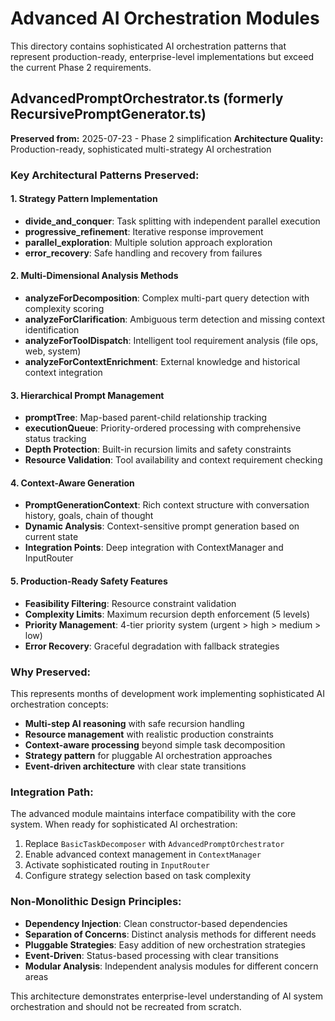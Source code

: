# Advanced AI Orchestration Modules

This directory contains sophisticated AI orchestration patterns that represent production-ready, enterprise-level implementations but exceed the current Phase 2 requirements.

## AdvancedPromptOrchestrator.ts (formerly RecursivePromptGenerator.ts)

**Preserved from:** 2025-07-23 - Phase 2 simplification
**Architecture Quality:** Production-ready, sophisticated multi-strategy AI orchestration

### Key Architectural Patterns Preserved:

#### 1. Strategy Pattern Implementation
- **divide_and_conquer**: Task splitting with independent parallel execution
- **progressive_refinement**: Iterative response improvement 
- **parallel_exploration**: Multiple solution approach exploration
- **error_recovery**: Safe handling and recovery from failures

#### 2. Multi-Dimensional Analysis Methods
- **analyzeForDecomposition**: Complex multi-part query detection with complexity scoring
- **analyzeForClarification**: Ambiguous term detection and missing context identification
- **analyzeForToolDispatch**: Intelligent tool requirement analysis (file ops, web, system)
- **analyzeForContextEnrichment**: External knowledge and historical context integration

#### 3. Hierarchical Prompt Management
- **promptTree**: Map-based parent-child relationship tracking
- **executionQueue**: Priority-ordered processing with comprehensive status tracking
- **Depth Protection**: Built-in recursion limits and safety constraints
- **Resource Validation**: Tool availability and context requirement checking

#### 4. Context-Aware Generation
- **PromptGenerationContext**: Rich context structure with conversation history, goals, chain of thought
- **Dynamic Analysis**: Context-sensitive prompt generation based on current state
- **Integration Points**: Deep integration with ContextManager and InputRouter

#### 5. Production-Ready Safety Features
- **Feasibility Filtering**: Resource constraint validation
- **Complexity Limits**: Maximum recursion depth enforcement (5 levels)
- **Priority Management**: 4-tier priority system (urgent > high > medium > low)
- **Error Recovery**: Graceful degradation with fallback strategies

### Why Preserved:

This represents months of development work implementing sophisticated AI orchestration concepts:
- **Multi-step AI reasoning** with safe recursion handling
- **Resource management** with realistic production constraints  
- **Context-aware processing** beyond simple task decomposition
- **Strategy pattern** for pluggable AI orchestration approaches
- **Event-driven architecture** with clear state transitions

### Integration Path:

The advanced module maintains interface compatibility with the core system. When ready for sophisticated AI orchestration:

1. Replace `BasicTaskDecomposer` with `AdvancedPromptOrchestrator`
2. Enable advanced context management in `ContextManager`
3. Activate sophisticated routing in `InputRouter`
4. Configure strategy selection based on task complexity

### Non-Monolithic Design Principles:

- **Dependency Injection**: Clean constructor-based dependencies
- **Separation of Concerns**: Distinct analysis methods for different needs
- **Pluggable Strategies**: Easy addition of new orchestration strategies
- **Event-Driven**: Status-based processing with clear transitions
- **Modular Analysis**: Independent analysis modules for different concern areas

This architecture demonstrates enterprise-level understanding of AI system orchestration and should not be recreated from scratch.